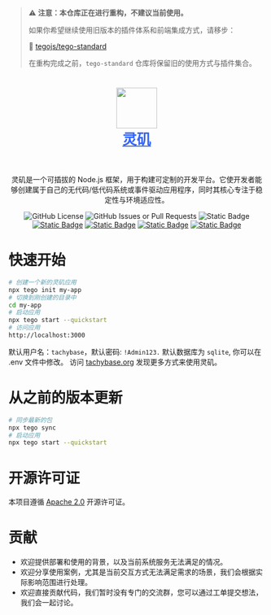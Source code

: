 > ⚠️ **注意：本仓库正在进行重构，不建议当前使用。**
>
> 如果你希望继续使用旧版本的插件体系和前端集成方式，请移步：
>
> 🔗 [tegojs/tego-standard](https://github.com/tegojs/tego-standard)
>
> 在重构完成之前，`tego-standard` 仓库将保留旧的使用方式与插件集合。
<h1 align="center" style="border-bottom: none">
    <div>
        <a style="color:#36f" href="https://www.tachybase.com">
            <img src="https://tachybase-1321007335.cos.ap-shanghai.myqcloud.com/3733d6bd0a3376a93ba6180b32194369.png" width="80" />
            <br>
            灵矶
        </a>
    </div>
</h1>

<br>

<p align="center">
灵矶是一个可插拔的 Node.js 框架，用于构建可定制的开发平台。它使开发者能够创建属于自己的无代码/低代码系统或事件驱动应用程序，同时其核心专注于稳定性与环境适应性。
</p>
<p align="center">
   <img alt="GitHub License" src="https://img.shields.io/github/license/tegojs/tego">
   <img alt="GitHub Issues or Pull Requests" src="https://img.shields.io/github/issues/tegojs/tego">
   <img alt="Static Badge" src="https://img.shields.io/badge/build-passing-brightgreen">
   <a href="./README.md"><img alt="Static Badge" src="https://img.shields.io/badge/English Version-red"></a>
   <a href="./README.ZH-CN.md"><img alt="Static Badge" src="https://img.shields.io/badge/中文版本-blue"></a>
   <a href="https://gitee.com/tachybase/tachybase"><img alt="Static Badge" src="https://img.shields.io/badge/gitee-green"></a>
   <a href="https://github.com/tegojs/tego"><img alt="Static Badge" src="https://img.shields.io/badge/Github-lightblack"></a>
</p>

# 快速开始

```bash 
# 创建一个新的灵矶应用
npx tego init my-app
# 切换到刚创建的目录中
cd my-app
# 启动应用
npx tego start --quickstart
# 访问应用
http://localhost:3000
```

默认用户名：`tachybase`，默认密码: `!Admin123.`
默认数据库为 `sqlite`, 你可以在 .env 文件中修改。
访问 [tachybase.org](https://tachybase.org/) 发现更多方式来使用灵矶。

# 从之前的版本更新

```bash
# 同步最新的包
npx tego sync
# 启动应用
npx tego start --quickstart
```

# 开源许可证

本项目遵循  [Apache 2.0](LICENSE) 开源许可证。

# 贡献

- 欢迎提供部署和使用的背景，以及当前系统服务无法满足的情况。
- 欢迎分享使用案例，尤其是当前交互方式无法满足需求的场景，我们会根据实际影响范围进行处理。
- 欢迎直接贡献代码，我们暂时没有专门的交流群，您可以通过工单提交想法，我们会一起讨论。
